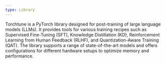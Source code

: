 ```yaml
---
type: Library
---
```


Torchtune is a PyTorch library designed for post-training of large language models (LLMs). It provides tools for various training recipes such as Supervised Fine-Tuning (SFT), Knowledge Distillation (KD), Reinforcement Learning from Human Feedback (RLHF), and Quantization-Aware Training (QAT). The library supports a range of state-of-the-art models and offers configurations for different hardware setups to optimize memory and performance.